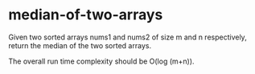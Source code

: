 # median-of-two-arrays
Given two sorted arrays nums1 and nums2 of size m and n respectively, return the median of the two sorted arrays.

The overall run time complexity should be O(log (m+n)).
